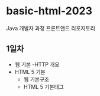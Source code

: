 # basic-html-2023
Java 개발자 과정 프론트앤드 리포지토리

## 1일차
- 웹 기본
    -HTTP 개요
- HTML 5 기본
    - 웹 기본구조
    - HTML 5 기본태그
